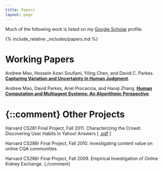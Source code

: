 ```yaml
---
title: Papers
layout: page
---
```


Much of the following work is listed on my [Google Scholar][gs] profile.

[gs]: https://scholar.google.com/citations?user=_A4FmDSsqC8J

{% include_relative _includes/papers.md %}

**Working Papers**
==================

Andrew Mao, Hossein Azari Soufiani, Yiling Chen, and David C. Parkes.
[**Capturing Variation and Uncertainty in Human Judgment**](http://arxiv.org/abs/1311.0251).

Andrew Mao, David Parkes, Ariel Procaccia, and Haoqi Zhang. [**Human Computation and Multiagent Systems: An Algorithmic Perspective**](http://procaccia.info/papers/graphcolor.pdf).

{::comment}
**Other Projects**
==================

Harvard CS281 Final Project, Fall 2011. Characterizing the Crowd: Discovering User Habits in Yahoo! Answers [ [.pdf](https://dl.dropboxusercontent.com/u/13229094/papers/CS281_report.pdf) ]

Harvard CS286r Final Project, Fall 2010. Investigating content value on online CQA communities.

Harvard CS286r Final Project, Fall 2009. Empirical Investigation of Online Kidney Exchange.
{:/comment}
